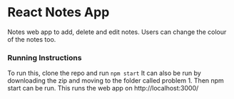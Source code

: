 # React Notes App
Notes web app to add, delete and edit notes.
Users can change the colour of the notes too.

### Running Instructions
To run this, clone the repo and run `npm start`
It can also be run by downloading the zip and moving to the folder called problem 1. Then npm start can be run.
This runs the web app on http://localhost:3000/